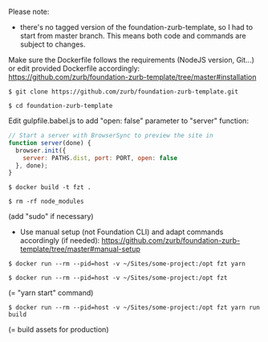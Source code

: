 Please note:
* there's no tagged version of the foundation-zurb-template, so I had to start from master branch. This means both code and commands are subject to changes.

Make sure the Dockerfile follows the requirements (NodeJS version, Git...) or edit provided Dockerfile accordingly: https://github.com/zurb/foundation-zurb-template/tree/master#installation

```shell
$ git clone https://github.com/zurb/foundation-zurb-template.git
```

```shell
$ cd foundation-zurb-template
```

Edit gulpfile.babel.js to add "open: false" parameter to "server" function:
```js
// Start a server with BrowserSync to preview the site in
function server(done) {
  browser.init({
    server: PATHS.dist, port: PORT, open: false
  }, done);
}
```

```shell
$ docker build -t fzt .
```

```shell
$ rm -rf node_modules
```
(add "sudo" if necessary)

* Use manual setup (not Foundation CLI) and adapt commands accordingly (if needed): https://github.com/zurb/foundation-zurb-template/tree/master#manual-setup

```shell
$ docker run --rm --pid=host -v ~/Sites/some-project:/opt fzt yarn
```

```shell
$ docker run --rm --pid=host -v ~/Sites/some-project:/opt fzt
```
(= "yarn start" command)

```shell
$ docker run --rm --pid=host -v ~/Sites/some-project:/opt fzt yarn run build
```
(= build assets for production)
